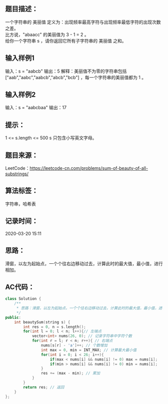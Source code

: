 ## 题目描述：
一个字符串的 美丽值 定义为：出现频率最高字符与出现频率最低字符的出现次数之差。  
比方说，"abaacc" 的美丽值为 3 - 1 = 2 。  
给你一个字符串 s ，请你返回它所有子字符串的 美丽值 之和。  

## 输入样例1

输入：s = "aabcb"
输出：5
解释：美丽值不为零的字符串包括 ["aab","aabc","aabcb","abcb","bcb"] ，每一个字符串的美丽值都为 1 。

## 输入样例2

输入：s = "aabcbaa"
输出：17
 

## 提示：

1 <= s.length <= 500
s 只包含小写英文字母。

## 题目来源：
LeetCode：https://leetcode-cn.com/problems/sum-of-beauty-of-all-substrings/

## 算法标签：
字符串，哈希表

## 记录时间：
2020-03-20 15:11

## 思路：
滑窗，以左为起始点，一个个往右边移动过去，计算此时的最大值，最小值，进行相加。

## AC代码：
```cpp
class Solution {
    /**
     * 思路：滑窗，以左为起始点，一个个往右边移动过去，计算此时的最大值，最小值，进行相加。
     */
public:
    int beautySum(string s) {
        int res = 0, n = s.length();
        for(int l = 0; l < n; l++){// 左端点
            vector<int> nums(26, 0); // 记录字符串中字符个数
            for(int r = l; r < n; r++){ // 右端点
                nums[s[r] - 'a']++; // 个数增加
                int max = 0, min = INT_MAX; // 计算最大最小值
                for(int i = 0; i < 26; i++){ 
                    if(max < nums[i] && nums[i] != 0) max = nums[i];
                    if(min > nums[i] && nums[i] != 0) min = nums[i];
                }
                res += (max - min); // 累加
            }
        }
        return res; // 返回
    }
};
```